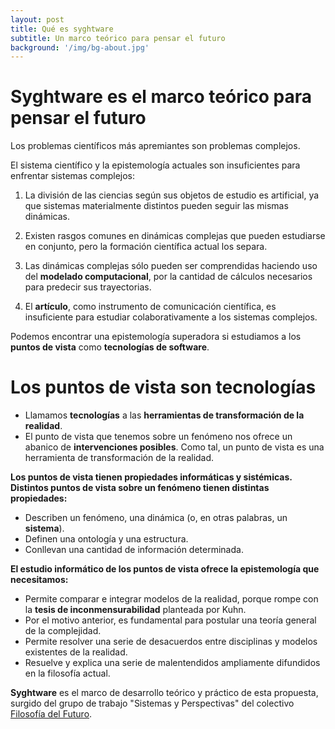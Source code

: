 ```yaml
---
layout: post
title: Qué es syghtware
subtitle: Un marco teórico para pensar el futuro
background: '/img/bg-about.jpg'
---
```


# Syghtware es el marco teórico para pensar el futuro

Los problemas científicos más apremiantes son problemas complejos.

El sistema científico y la epistemología actuales son insuficientes para enfrentar sistemas complejos:

1. La división de las ciencias según sus objetos de estudio es artificial, ya que sistemas materialmente distintos pueden seguir las mismas dinámicas. 

2. Existen rasgos comunes en dinámicas complejas que pueden estudiarse en conjunto, pero la formación científica actual los separa.

3. Las dinámicas complejas sólo pueden ser comprendidas haciendo uso del **modelado computacional**, por la cantidad de cálculos necesarios para predecir sus trayectorias. 

4. El **artículo**, como instrumento de comunicación científica, es insuficiente para estudiar colaborativamente a los sistemas complejos.

Podemos encontrar una epistemología superadora si estudiamos a los **puntos de vista** como **tecnologías de software**.

# Los puntos de vista son tecnologías

- Llamamos **tecnologías** a las **herramientas de transformación de la realidad**.
- El punto de vista que tenemos sobre un fenómeno nos ofrece un abanico de **intervenciones posibles**. Como tal, un punto de vista es una herramienta de transformación de la realidad.

**Los puntos de vista tienen propiedades informáticas y sistémicas. Distintos puntos de vista sobre un fenómeno tienen distintas propiedades:**

- Describen un fenómeno, una dinámica (o, en otras palabras, un **sistema**).
- Definen una ontología y una estructura.
- Conllevan una cantidad de información determinada.

**El estudio informático de los puntos de vista ofrece la epistemología que necesitamos:**

- Permite comparar e integrar modelos de la realidad, porque rompe con la **tesis de inconmensurabilidad** planteada por Kuhn.
- Por el motivo anterior, es fundamental para postular una teoría general de la complejidad.
- Permite resolver una serie de desacuerdos entre disciplinas y modelos existentes de la realidad.
- Resuelve y explica una serie de malentendidos ampliamente difundidos en la filosofía actual.

**Syghtware** es el marco de desarrollo teórico y práctico de esta propuesta, surgido del grupo de trabajo "Sistemas y Perspectivas" del colectivo [Filosofía del Futuro](https://filosofiadelfuturo.com).